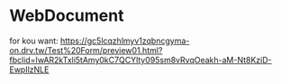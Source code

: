 # WebDocument
for kou
want: https://gc5lcqzhlmyv1zqbncgyma-on.drv.tw/Test%20Form/preview01.html?fbclid=IwAR2kTxli5tAmy0kC7QCYlty095sm8vRvqOeakh-aM-Nt8KziD-EwpIlzNLE

